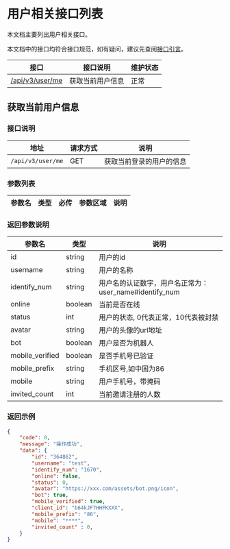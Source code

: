 # 用户相关接口列表
本文档主要列出用户相关接口。

本文档中的接口均符合接口规范，如有疑问，建议先查阅[接口引言](https://developer.kaiheila.cn/doc/reference)。


|接口|接口说明|维护状态|
|--|--|--|
|[/api/v3/user/me](#获取当前用户信息)|获取当前用户信息|正常|


## 获取当前用户信息

### 接口说明
|地址|请求方式|说明|
|--|--|--|
|`/api/v3/user/me`|GET|获取当前登录的用户的信息|

### 参数列表

| 参数名     | 类型 | 必传 | 参数区域 | 说明                                              |
| ---------- | ---- | ---- | -------  | ------------------------------------------------- |

### 返回参数说明

| 参数名   | 类型         | 说明                                                         |
| -------- | ------------ | ------------------------------------------------------------ |
|id | string       | 用户的id                                       |     
|username | string          | 用户的名称                                         |     
|identify_num | string |用户名的认证数字，用户名正常为：user_name#identify_num |
|online| boolean| 当前是否在线|
|status|int|用户的状态, 0代表正常，10代表被封禁|
|avatar|string|用户的头像的url地址|
|bot|boolean|用户是否为机器人|
|mobile_verified|boolean|是否手机号已验证|
|mobile_prefix|string|手机区号,如中国为86|
|mobile|string|用户手机号，带掩码|
|invited_count|int|当前邀请注册的人数|


### 返回示例

```json
{
    "code": 0,
    "message": "操作成功",
    "data": {
        "id": "364862",
        "username": "test",
        "identify_num": "1670",
        "online": false,
        "status": 0,
        "avatar": "https://xxx.com/assets/bot.png/icon",
        "bot": true,
        "mobile_verified": true,
        "client_id": "b64kJF7HHFKXXX",
        "mobile_prefix": "86",
        "mobile": "****",
        "invited_count" : 0,
    }
}
```
